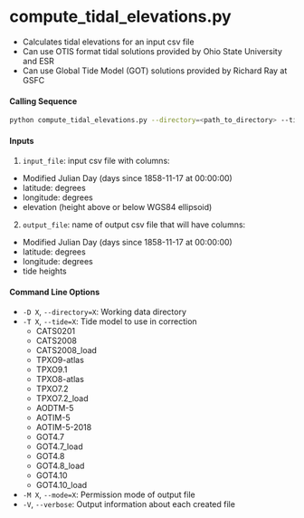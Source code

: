 compute_tidal_elevations.py
===========================

- Calculates tidal elevations for an input csv file
- Can use OTIS format tidal solutions provided by Ohio State University and ESR
- Can use Global Tide Model (GOT) solutions provided by Richard Ray at GSFC

#### Calling Sequence
```bash
python compute_tidal_elevations.py --directory=<path_to_directory> --tide=<model> input_file output_file
```

#### Inputs
 1. `input_file`: input csv file with columns:
   - Modified Julian Day (days since 1858-11-17 at 00:00:00)
   - latitude: degrees
   - longitude: degrees
   - elevation (height above or below WGS84 ellipsoid)
 2. `output_file`: name of output csv file that will have columns:
   - Modified Julian Day (days since 1858-11-17 at 00:00:00)
   - latitude: degrees
   - longitude: degrees
   - tide heights

#### Command Line Options
 - `-D X`, `--directory=X`: Working data directory
 - `-T X`, `--tide=X`: Tide model to use in correction
     * CATS0201
     * CATS2008
     * CATS2008_load
     * TPXO9-atlas
     * TPXO9.1
     * TPXO8-atlas
     * TPXO7.2
     * TPXO7.2_load
     * AODTM-5
     * AOTIM-5
     * AOTIM-5-2018
     * GOT4.7
     * GOT4.7_load
     * GOT4.8
     * GOT4.8_load
     * GOT4.10
     * GOT4.10_load
 - `-M X`, `--mode=X`: Permission mode of output file
 - `-V`, `--verbose`: Output information about each created file
